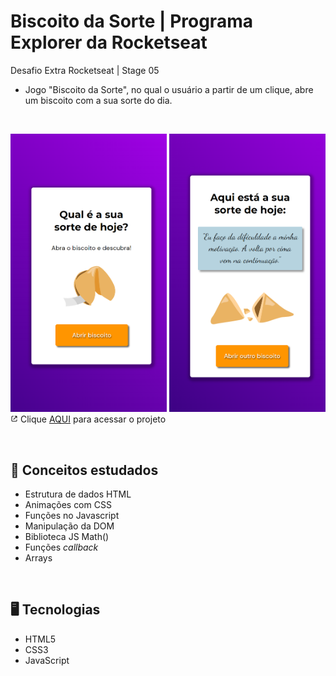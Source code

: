 # Biscoito da Sorte | Programa Explorer da Rocketseat
Desafio Extra Rocketseat | Stage 05

- Jogo "Biscoito da Sorte", no qual o usuário a partir de um clique, abre um biscoito com a sua sorte do dia.

<br>

<img src="./assets/imgs/preview.png" width=250> <img src="./assets/imgs/preview1.png" width=250>
<br>
<img src="./assets/imgs/link.png" width=12> Clique [AQUI](https://alineviana.github.io/biscoito-da-sorte/) para acessar o projeto

<br>


## 📝 Conceitos estudados

- Estrutura de dados HTML
- Animações com CSS
- Funções no Javascript
- Manipulação da DOM
- Biblioteca JS Math()
- Funções *callback*
- Arrays

<br>

## 🖥️ Tecnologias

- HTML5
- CSS3
- JavaScript

